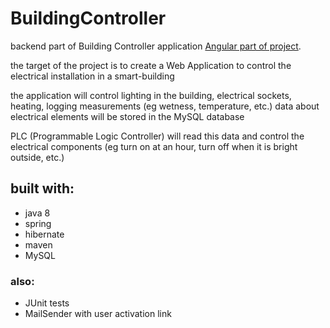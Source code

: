 # BuildingController
backend part of Building Controller application
[Angular part of project](https://github.com/patrykidkowiak/building-controller-angular).

the target of the project is to create a Web Application to control the electrical installation in a smart-building

the application will control lighting in the building, electrical sockets, heating, logging measurements (eg wetness, temperature, etc.)
data about electrical elements will be stored in the MySQL database

PLC (Programmable Logic Controller) will read this data and control the electrical components (eg turn on at an hour, turn off when it is bright outside, etc.)


## built with:
* java 8
* spring
* hibernate
* maven
* MySQL

### also:
* JUnit tests
* MailSender with user activation link
